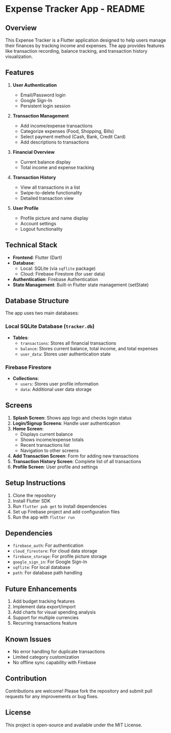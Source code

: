 # Expense Tracker App - README

## Overview
This Expense Tracker is a Flutter application designed to help users manage their finances by tracking income and expenses. The app provides features like transaction recording, balance tracking, and transaction history visualization.

## Features
1. **User Authentication**
   - Email/Password login
   - Google Sign-In
   - Persistent login session

2. **Transaction Management**
   - Add income/expense transactions
   - Categorize expenses (Food, Shopping, Bills)
   - Select payment method (Cash, Bank, Credit Card)
   - Add descriptions to transactions

3. **Financial Overview**
   - Current balance display
   - Total income and expense tracking
   

4. **Transaction History**
   - View all transactions in a list
   - Swipe-to-delete functionality
   - Detailed transaction view

5. **User Profile**
   - Profile picture and name display
   - Account settings
   - Logout functionality

## Technical Stack
- **Frontend**: Flutter (Dart)
- **Database**: 
  - Local: SQLite (via `sqflite` package)
  - Cloud: Firebase Firestore (for user data)
- **Authentication**: Firebase Authentication
- **State Management**: Built-in Flutter state management (setState)

## Database Structure
The app uses two main databases:

### Local SQLite Database (`tracker.db`)
- **Tables**:
  - `transactions`: Stores all financial transactions
  - `balance`: Stores current balance, total income, and total expenses
  - `user_data`: Stores user authentication state

### Firebase Firestore
- **Collections**:
  - `users`: Stores user profile information
  - `data`: Additional user data storage

## Screens
1. **Splash Screen**: Shows app logo and checks login status
2. **Login/Signup Screens**: Handle user authentication
3. **Home Screen**: 
   - Displays current balance
   - Shows income/expense totals
   - Recent transactions list
   - Navigation to other screens
4. **Add Transaction Screen**: Form for adding new transactions
5. **Transaction History Screen**: Complete list of all transactions
6. **Profile Screen**: User profile and settings

## Setup Instructions
1. Clone the repository
2. Install Flutter SDK
3. Run `flutter pub get` to install dependencies
4. Set up Firebase project and add configuration files
5. Run the app with `flutter run`

## Dependencies
- `firebase_auth`: For authentication
- `cloud_firestore`: For cloud data storage
- `firebase_storage`: For profile picture storage
- `google_sign_in`: For Google Sign-In
- `sqflite`: For local database
- `path`: For database path handling

## Future Enhancements
1. Add budget tracking features
2. Implement data export/import
3. Add charts for visual spending analysis
4. Support for multiple currencies
5. Recurring transactions feature

## Known Issues
- No error handling for duplicate transactions
- Limited category customization
- No offline sync capability with Firebase

## Contribution
Contributions are welcome! Please fork the repository and submit pull requests for any improvements or bug fixes.

## License
This project is open-source and available under the MIT License.

